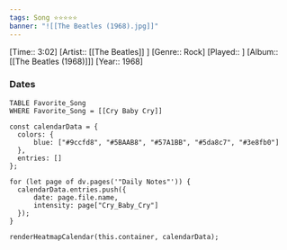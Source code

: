 ```yaml
---
tags: Song ⭐⭐⭐⭐⭐ 
banner: "![[The Beatles (1968).jpg]]"
---
```

[Time:: 3:02]
[Artist:: [[The Beatles]] ]
[Genre:: Rock]
[Played:: ]
[Album:: [[The Beatles (1968)]]]
[Year:: 1968]
### Dates
````dataview
TABLE Favorite_Song
WHERE Favorite_Song = [[Cry Baby Cry]]
````
  ```dataviewjs
const calendarData = { 
	colors: { 
		blue: ["#9ccfd8", "#5BAAB8", "#57A1BB", "#5da8c7", "#3e8fb0"] 
	}, 
	entries: [] 
}; 

for (let page of dv.pages('"Daily Notes"')) { 
	calendarData.entries.push({ 
		date: page.file.name, 
		intensity: page["Cry_Baby_Cry"]
	}); 
} 

renderHeatmapCalendar(this.container, calendarData);
```
